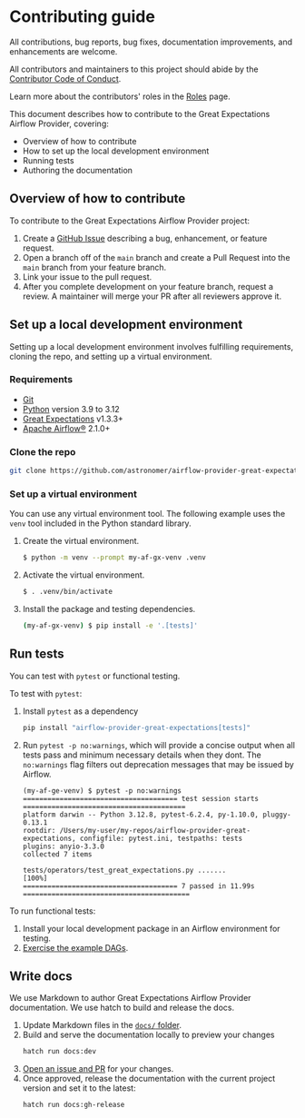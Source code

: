 # Contributing guide

All contributions, bug reports, bug fixes, documentation improvements, and enhancements are welcome.

All contributors and maintainers to this project should abide by the [Contributor Code of Conduct](docs/contributing/code-of-conduct.md).

Learn more about the contributors' roles in the [Roles](docs/contributing/contributor-roles.md) page.

This document describes how to contribute to the Great Expectations Airflow Provider, covering:

- Overview of how to contribute
- How to set up the local development environment
- Running tests
- Authoring the documentation

## Overview of how to contribute

To contribute to the Great Expectations Airflow Provider project:

1. Create a [GitHub Issue](https://github.com/astronomer/airflow-provider-great-expectations/issues) describing a bug, enhancement, or feature request.
2. Open a branch off of the `main` branch and create a Pull Request into the `main` branch from your feature branch.
3. Link your issue to the pull request.
4. After you complete development on your feature branch, request a review. A maintainer will merge your PR after all reviewers approve it.


## Set up a local development environment

Setting up a local development environment involves fulfilling requirements, cloning the repo, and setting up a virtual environment.

### Requirements

- [Git](https://git-scm.com/)
- [Python](https://www.python.org/) version 3.9 to 3.12
- [Great Expectations](https://docs.greatexpectations.io/docs/core/set_up_a_gx_environment/install_gx) v1.3.3+
- [Apache Airflow®](https://airflow.apache.org/) 2.1.0+ 

### Clone the repo

```bash
git clone https://github.com/astronomer/airflow-provider-great-expectations.git
```

### Set up a virtual environment

You can use any virtual environment tool. The following example uses the `venv` tool included in the Python standard library.

1. Create the virtual environment.
   ```bash
   $ python -m venv --prompt my-af-gx-venv .venv
   ```

2. Activate the virtual environment.
   ```bash
   $ . .venv/bin/activate
   ```

3. Install the package and testing dependencies.
   ```bash
   (my-af-gx-venv) $ pip install -e '.[tests]'
   ```

## Run tests

You can test with `pytest` or functional testing. 

To test with `pytest`:

1. Install `pytest` as a dependency
   ```bash
   pip install "airflow-provider-great-expectations[tests]"
   ```
2. Run `pytest -p no:warnings`, which will provide a concise output when all tests pass and minimum necessary details when they dont. The `no:warnings` flag filters out deprecation messages that may be issued by Airflow.

   ```
   (my-af-ge-venv) $ pytest -p no:warnings
   ====================================== test session starts ========================================
   platform darwin -- Python 3.12.8, pytest-6.2.4, py-1.10.0, pluggy-0.13.1
   rootdir: /Users/my-user/my-repos/airflow-provider-great-expectations, configfile: pytest.ini, testpaths: tests
   plugins: anyio-3.3.0
   collected 7 items

   tests/operators/test_great_expectations.py .......                                                [100%]
   ====================================== 7 passed in 11.99s =========================================
   ```

To run functional tests:

1. Install your local development package in an Airflow environment for testing.
2. [Exercise the example DAGs](/docs/examples.md). 



## Write docs

We use Markdown to author Great Expectations Airflow Provider documentation. We use hatch to build and release the docs.

1. Update Markdown files in the [`docs/` folder](https://github.com/klavavej/airflow-provider-great-expectations/tree/docs/docs).
2. Build and serve the documentation locally to preview your changes
   ```bash
   hatch run docs:dev
   ```
3. [Open an issue and PR](#overview-of-how-to-contribute) for your changes.
4. Once approved, release the documentation with the current project version and set it to the latest:
   ```
   hatch run docs:gh-release
   ```